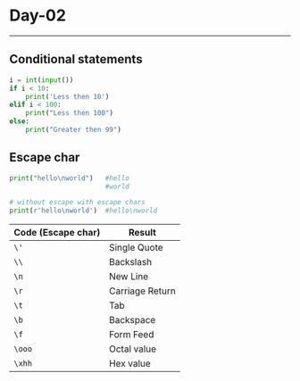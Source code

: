 # Day-02

---

## Conditional statements

```python
i = int(input())
if i < 10:
    print('Less then 10')
elif i < 100:
    print("Less then 100")
else:
    print("Greater then 99")
```

## Escape char

```python
print("hello\nworld")   #hello
                        #world

# without escape with escape chars
print(r'hello\nworld')  #hello\nworld
```
Code (Escape char)  |       Result
---                 |       ---
`\'`	            |       Single Quote	
`\\`	            |       Backslash	
`\n`	            |       New Line	
`\r`	            |       Carriage Return	
`\t`	            |       Tab	
`\b`	            |       Backspace	
`\f`	            |       Form Feed	
`\ooo`	            |       Octal value	
`\xhh`	            |       Hex value

